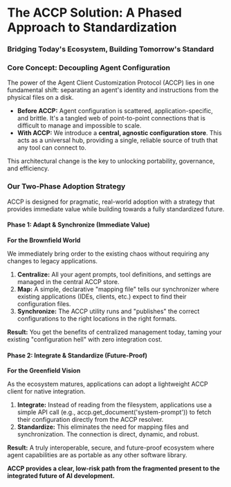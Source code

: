 # **The ACCP Solution: A Phased Approach to Standardization**

### **Bridging Today's Ecosystem, Building Tomorrow's Standard**

### **Core Concept: Decoupling Agent Configuration**

The power of the Agent Client Customization Protocol (ACCP) lies in one fundamental shift: separating an agent's identity and instructions from the physical files on a disk.

* **Before ACCP:** Agent configuration is scattered, application-specific, and brittle. It's a tangled web of point-to-point connections that is difficult to manage and impossible to scale.  
* **With ACCP:** We introduce a **central, agnostic configuration store**. This acts as a universal hub, providing a single, reliable source of truth that any tool can connect to.

This architectural change is the key to unlocking portability, governance, and efficiency.

### **Our Two-Phase Adoption Strategy**

ACCP is designed for pragmatic, real-world adoption with a strategy that provides immediate value while building towards a fully standardized future.

#### **Phase 1: Adapt & Synchronize (Immediate Value)**

**For the Brownfield World**

We immediately bring order to the existing chaos without requiring any changes to legacy applications.

1. **Centralize:** All your agent prompts, tool definitions, and settings are managed in the central ACCP store.  
2. **Map:** A simple, declarative "mapping file" tells our synchronizer where existing applications (IDEs, clients, etc.) expect to find their configuration files.  
3. **Synchronize:** The ACCP utility runs and "publishes" the correct configurations to the right locations in the right formats.

**Result:** You get the benefits of centralized management today, taming your existing "configuration hell" with zero integration cost.

#### **Phase 2: Integrate & Standardize (Future-Proof)**

**For the Greenfield Vision**

As the ecosystem matures, applications can adopt a lightweight ACCP client for native integration.

1. **Integrate:** Instead of reading from the filesystem, applications use a simple API call (e.g., accp.get\_document('system-prompt')) to fetch their configuration directly from the ACCP resolver.  
2. **Standardize:** This eliminates the need for mapping files and synchronization. The connection is direct, dynamic, and robust.

**Result:** A truly interoperable, secure, and future-proof ecosystem where agent capabilities are as portable as any other software library.

**ACCP provides a clear, low-risk path from the fragmented present to the integrated future of AI development.**
